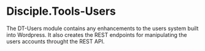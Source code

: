 # Disciple.Tools-Users
The DT-Users module contains any enhancements to the users system built into Wordpress. It also creates the REST endpoints
for manipulating the users accounts throught the REST API.

